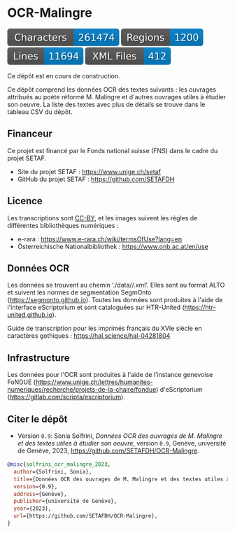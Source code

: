 # OCR-Malingre

![characters badge](badges/characters.svg) ![regions badge](badges/regions.svg) ![lines badge](badges/lines.svg) ![files badge](badges/files.svg)

Ce dépôt est en cours de construction.

Ce dépôt comprend les données OCR des textes suivants : les ouvrages attribués au poète réformé M. Malingre et d'autres ouvrages utiles à étudier son oeuvre. La liste des textes avec plus de détails se trouve dans le tableau CSV du dépôt. 


## Financeur

Ce projet est financé par le Fonds national suisse (FNS) dans le cadre du projet SETAF.

- Site du projet SETAF : https://www.unige.ch/setaf
- GitHub du projet SETAF : https://github.com/SETAFDH


## Licence

Les transcriptions sont [CC-BY](https://creativecommons.org/licenses/by/4.0), et les images suivent les règles de différentes bibliothèques numériques :
- e-rara : https://www.e-rara.ch/wiki/termsOfUse?lang=en
- Österreichische Nationalbibliothek : https://www.onb.ac.at/en/use


## Données OCR

Les données se trouvent au chemin ‘./data//.xml‘. Elles sont au format ALTO et suivent les normes de segmentation SegmOnto (https://segmonto.github.io). Toutes les données sont produites à l'aide de l'interface eScriptorium et sont cataloguées sur HTR-United (https://htr-united.github.io).

Guide de transcription pour les imprimés français du XVIe siècle en caractères gothiques : https://hal.science/hal-04281804


## Infrastructure

Les données pour l'OCR sont produites à l'aide de l’instance genevoise FoNDUE (https://www.unige.ch/lettres/humanites-numeriques/recherche/projets-de-la-chaire/fondue) d'eScriptorium (https://gitlab.com/scripta/escriptorium).
  

## Citer le dépôt

- Version `0.9`: Sonia Solfrini, _Données OCR des ouvrages de M. Malingre et des textes utiles à étudier son oeuvre_, version `0.9`, Genève, université de Genève, 2023, https://github.com/SETAFDH/OCR-Malingre.

```bibtex
@misc{solfrini_ocr_malingre_2023,
  author={Solfrini, Sonia},
  title={Données OCR des ouvrages de M. Malingre et des textes utiles à étudier son oeuvre},
  version={0.9},
  address={Genève},
  publisher={université de Genève},
  year={2023},
  url={https://github.com/SETAFDH/OCR-Malingre},
}
```
